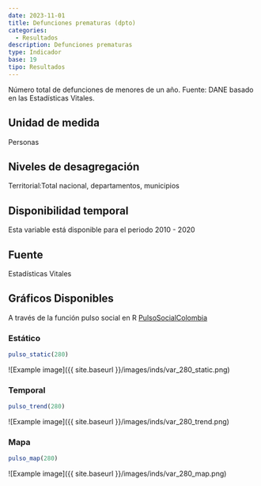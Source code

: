 ```yaml
---
date: 2023-11-01
title: Defunciones prematuras (dpto)
categories:
  - Resultados
description: Defunciones prematuras
type: Indicador
base: 19
tipo: Resultados
--- 
```


Número total de defunciones de menores de un año.
Fuente: DANE basado en las Estadísticas Vitales.

## Unidad de medida
Personas

## Niveles de desagregación
Territorial:Total nacional, departamentos, municipios

## Disponibilidad temporal
Esta variable está disponible para el periodo 2010 - 2020

## Fuente
Estadísticas Vitales

## Gráficos Disponibles

A través de la función pulso social en R [PulsoSocialColombia](https://github.com/pulsosocialcolombia/PulsoSocialColombia)

### Estático

``` R
pulso_static(280)
```

![Example image]({{ site.baseurl }}/images/inds/var_280_static.png)

### Temporal

``` R
pulso_trend(280)
```

![Example image]({{ site.baseurl }}/images/inds/var_280_trend.png)

### Mapa

``` R
pulso_map(280)
```

![Example image]({{ site.baseurl }}/images/inds/var_280_map.png)